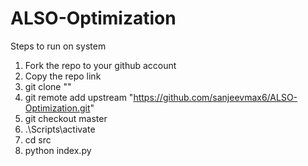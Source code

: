 # ALSO-Optimization

Steps to run on system
1) Fork the repo to your github account
2) Copy the repo link <LINK>
3) git clone "<LINK>"
4) git remote add upstream "https://github.com/sanjeevmax6/ALSO-Optimization.git"
5) git checkout master
6) .\Scripts\activate
7) cd src
8) python index.py
